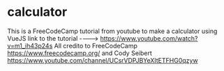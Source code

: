 # calculator

This is a FreeCodeCamp tutorial from youtube to make a calculator using VueJS
link to the tutorial ----> https://www.youtube.com/watch?v=m1_ih43p24s
All credito to FreeCodeCamp https://www.freecodecamp.org/ and Cody Seibert https://www.youtube.com/channel/UCsrVDPJBYeXItETFHG0qzyw
